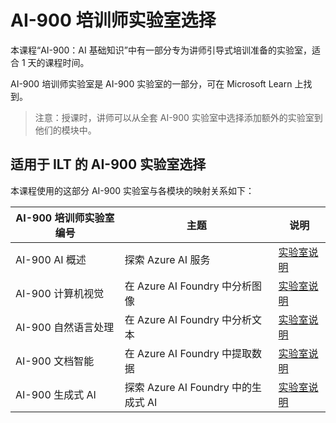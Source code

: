 # AI-900 培训师实验室选择

本课程“AI-900：AI 基础知识”中有一部分专为讲师引导式培训准备的实验室，适合 1 天的课程时间。

AI-900 培训师实验室是 AI-900 实验室的一部分，可在 Microsoft Learn 上找到。

> 注意：授课时，讲师可以从全套 AI-900 实验室中选择添加额外的实验室到他们的模块中。

## 适用于 ILT 的 AI-900 实验室选择

本课程使用的这部分 AI-900 实验室与各模块的映射关系如下： 

| AI-900 培训师实验室编号 | 主题 | 说明 |
| --- | --- | --- |
| AI-900 AI 概述 | 探索 Azure AI 服务 | [实验室说明](https://go.microsoft.com/fwlink/?linkid=2250253) |
| AI-900 计算机视觉 | 在 Azure AI Foundry 中分析图像 | [实验室说明](https://go.microsoft.com/fwlink/?linkid=2250145) |
| AI-900 自然语言处理 | 在 Azure AI Foundry 中分析文本 | [实验室说明](https://go.microsoft.com/fwlink/?linkid=2250314) |
| AI-900 文档智能 | 在 Azure AI Foundry 中提取数据 | [实验室说明](https://go.microsoft.com/fwlink/?linkid=2250315) |
| AI-900 生成式 AI | 探索 Azure AI Foundry 中的生成式 AI | [实验室说明](https://go.microsoft.com/fwlink/?linkid=2249955) |


